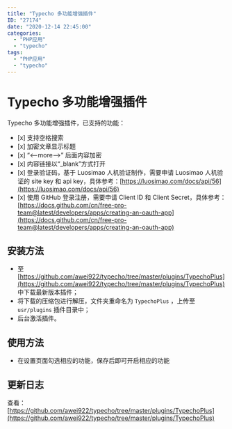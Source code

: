 ```yaml
---
title: "Typecho 多功能增强插件"
ID: "27174"
date: "2020-12-14 22:45:00"
categories: 
  - "PHP应用"
  - "typecho"
tags: 
  - "PHP应用"
  - "typecho"
---
```


# Typecho 多功能增强插件

Typecho 多功能增强插件，已支持的功能：

- \[x\] 支持空格搜索
- \[x\] 加密文章显示标题
- \[x\] “<--more-->” 后面内容加密
- \[x\] 内容链接以“\_blank”方式打开
- \[x\] 登录验证码，基于 Luosimao 人机验证制作，需要申请 Luosimao 人机验证的 site key 和 api key，具体参考：[https://luosimao.com/docs/api/56](https://luosimao.com/docs/api/56)
- \[x\] 使用 GitHub 登录注册，需要申请 Client ID 和 Client Secret，具体参考：[https://docs.github.com/cn/free-pro-team@latest/developers/apps/creating-an-oauth-app](https://docs.github.com/cn/free-pro-team@latest/developers/apps/creating-an-oauth-app)

## 安装方法

- 至 [https://github.com/awei922/typecho/tree/master/plugins/TypechoPlus](https://github.com/awei922/typecho/tree/master/plugins/TypechoPlus) 中下载最新版本插件；
- 将下载的压缩包进行解压，文件夹重命名为 `TypechoPlus` ，上传至 `usr/plugins` 插件目录中；
- 后台激活插件。

## 使用方法

- 在设置页面勾选相应的功能，保存后即可开启相应的功能

## 更新日志

查看：[https://github.com/awei922/typecho/tree/master/plugins/TypechoPlus](https://github.com/awei922/typecho/tree/master/plugins/TypechoPlus)
